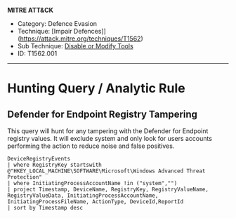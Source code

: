 **MITRE ATT&CK**

- Category: Defence Evasion
- Technique: [Impair Defences]](https://attack.mitre.org/techniques/T1562)
- Sub Technique: [Disable or Modify Tools](https://attack.mitre.org/techniques/T1562/001/)
- ID: T1562.001

---

# Hunting Query / Analytic Rule

## Defender for Endpoint Registry Tampering

This query will hunt for any tampering with the Defender for Endpoint registry values. It will exclude system and only look for users accounts performing the action to reduce noise and false positives.  

```KQL
DeviceRegistryEvents
| where RegistryKey startswith @"HKEY_LOCAL_MACHINE\SOFTWARE\Microsoft\Windows Advanced Threat Protection"
| where InitiatingProcessAccountName !in ("system","")
| project Timestamp, DeviceName, RegistryKey, RegistryValueName, RegistryValueData, InitiatingProcessAccountName, InitiatingProcessFileName, ActionType, DeviceId,ReportId
| sort by Timestamp desc
```